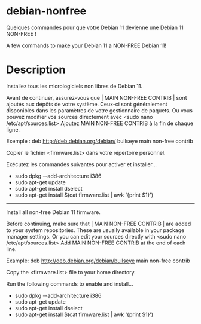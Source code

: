# debian-nonfree
Quelques commandes pour que votre Debian 11 devienne une Debian 11 NON-FREE !

A few commands to make your Debian 11 a NON-FREE Debian 11!

# Description
Installez tous les micrologiciels non libres de Debian 11.

Avant de continuer, assurez-vous que | MAIN NON-FREE CONTRIB | sont ajoutés aux dépôts de votre système.
Ceux-ci sont généralement disponibles dans les paramètres de votre gestionnaire de paquets.
Ou vous pouvez modifier vos sources directement avec <sudo nano /etc/apt/sources.list>
Ajoutez MAIN NON-FREE CONTRIB à la fin de chaque ligne.

Exemple : deb http://deb.debian.org/debian/ bullseye main non-free contrib

Copier le fichier <firmware.list> dans votre répertoire personnel.

Exécutez les commandes suivantes pour activer et installer...

* sudo dpkg --add-architecture i386 
* sudo apt-get update
* sudo apt-get install dselect
* sudo apt-get install $(cat firmware.list | awk '{print $1}')

----------------------------------------------------------------------

Install all non-free Debian 11 firmware.

Before continuing, make sure that | MAIN NON-FREE CONTRIB | are added to your system repositories.
These are usually available in your package manager settings.
Or you can edit your sources directly with <sudo nano /etc/apt/sources.list>
Add MAIN NON-FREE CONTRIB at the end of each line.

Example: deb http://deb.debian.org/debian/bullseye main non-free contrib

Copy the <firmware.list> file to your home directory.

Run the following commands to enable and install...

* sudo dpkg --add-architecture i386 
* sudo apt-get update
* sudo apt-get install dselect
* sudo apt-get install $(cat firmware.list | awk '{print $1}')
